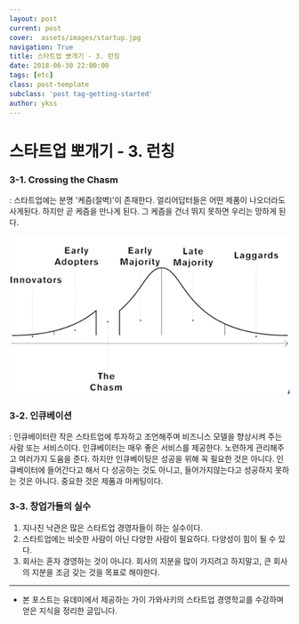```yaml
---
layout: post
current: post
cover:  assets/images/startup.jpg
navigation: True
title: 스타트업 뽀개기 - 3. 런칭
date: 2018-06-30 22:00:00
tags: [etc]
class: post-template
subclass: 'post tag-getting-started'
author: ykss
---
```

   
# 스타트업 뽀개기 - 3. 런칭

### 3-1. Crossing the Chasm
: 스타트업에는 분명 '케즘(절벽)'이 존재한다. 얼리어답터들은 어떤 제품이 나오더라도 사게된다. 하지만 곧 케즘을 만나게 된다. 그 케즘을 건너 뛰지 못하면 우리는 망하게 된다. 

![chasm](/assets/images/startup2.png)

### 3-2. 인큐베이션
: 인큐베이터란 작은 스타트업에 투자하고 조언해주며 비즈니스 모델을 향상시켜 주는 사람 또는 서비스이다. 인큐베이터는 매우 좋은 서비스를 제공한다. 노련하게 관리해주고 여러가지 도움을 준다. 하지만 인큐베이팅은 성공을 위해 꼭 필요한 것은 아니다. 인큐베이터에 들어간다고 해서 다 성공하는 것도 아니고, 들어가지않는다고 성공하지 못하는 것은 아니다. 중요한 것은 제품과 마케팅이다.

### 3-3. 창업가들의 실수
 
1. 지나친 낙관은 많은 스타트업 경영자들이 하는 실수이다. 
2. 스타트업에는 비슷한 사람이 아닌 다양한 사람이 필요하다. 다양성이 힘이 될 수 있다. 
3. 회사는 혼자 경영하는 것이 아니다. 회사의 지분을 많이 가지려고 하지말고, 큰 회사의 지분을 조금 갖는 것을 목표로 해야한다.

-------------

* 본 포스트는 유데미에서 제공하는 가이 가와사키의 스타트업 경영학교를 수강하며 얻은 지식을 정리한 글입니다.